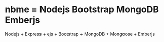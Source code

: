 nbme = Nodejs Bootstrap MongoDB Emberjs
====

Nodejs + Express + ejs + Bootstrap + MongoDB + Mongoose + Emberjs
